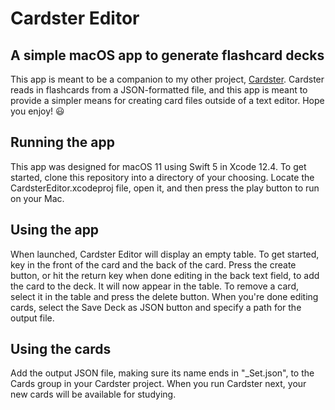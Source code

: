 #  Cardster Editor
## A simple macOS app to generate flashcard decks

This app is meant to be a companion to my other project, [Cardster](https://github.com/jakeconv/Cardster).  Cardster reads in flashcards from a JSON-formatted file, and this app is meant to provide a simpler means for creating card files outside of a text editor.  Hope you enjoy! 😃

## Running the app

This app was designed for macOS 11 using Swift 5 in Xcode 12.4.  To get started, clone this repository into a directory of your choosing.  Locate the CardsterEditor.xcodeproj file, open it, and then press the play button to run on your Mac.

## Using the app

When launched, Cardster Editor will display an empty table.  To get started, key in the front of the card and the back of the card.  Press the create button, or hit the return key when done editing in the back text field, to add the card to the deck.  It will now appear in the table.  To remove a card, select it in the table and press the delete button.  When you're done editing cards, select the Save Deck as JSON button and specify a path for the output file.

## Using the cards

Add the output JSON file, making sure its name ends in "_Set.json", to the Cards group in your Cardster project.  When you run Cardster next, your new cards will be available for studying.

